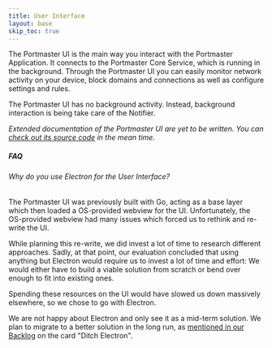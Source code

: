 ```yaml
---
title: User Interface
layout: base
skip_toc: true
---
```


The Portmaster UI is the main way you interact with the Portmaster Application. It connects to the Portmaster Core Service, which is running in the background. Through the Portmaster UI you can easily monitor network activity on your device, block domains and connections as well as configure settings and rules.

The Portmaster UI has no background activity. Instead, background interaction is being take care of the Notifier.

_Extended documentation of the Portmaster UI are yet to be written. You can [check out its source code](https://github.com/safing/portmaster-ui/) in the mean time._

##### FAQ

###### Why do you use Electron for the User Interface?

The Portmaster UI was previously built with Go, acting as a base layer which then loaded a OS-provided webview for the UI.
Unfortunately, the OS-provided webview had many issues which forced us to rethink and re-write the UI.

While planning this re-write, we did invest a lot of time to research different approaches.
Sadly, at that point, our evaluation concluded that using anything but Electron would require us to invest a lot of time and effort:
We would either have to build a viable solution from scratch or bend over enough to fit into existing ones.

Spending these resources on the UI would have slowed us down massively elsewhere, so we chose to go with Electron.

We are not happy about Electron and only see it as a mid-term solution.
We plan to migrate to a better solution in the long run, as [mentioned in our Backlog](https://safing.io/backlog/#portmaster) on the card "Ditch Electron".
